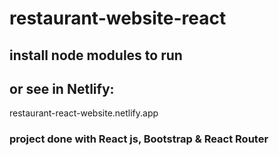 # restaurant-website-react

## install node modules to run 
## or see in Netlify: 
restaurant-react-website.netlify.app
### project done with React js, Bootstrap & React Router
